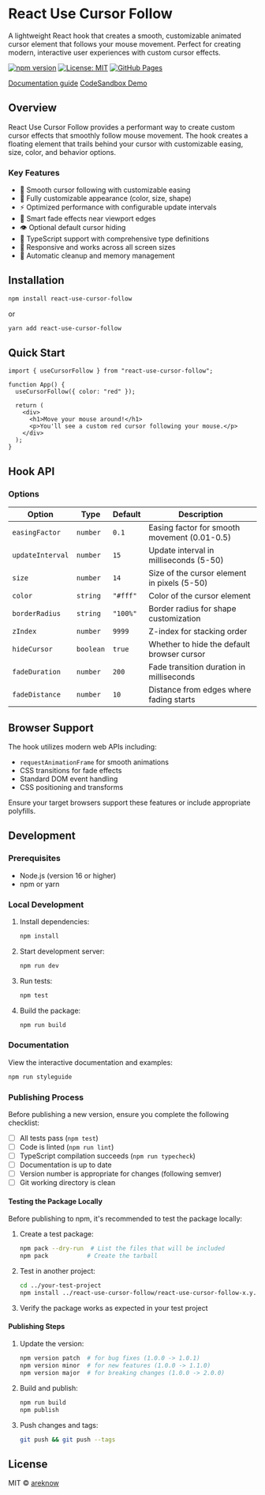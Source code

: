 # React Use Cursor Follow

A lightweight React hook that creates a smooth, customizable animated cursor element that follows your mouse movement. Perfect for creating modern, interactive user experiences with custom cursor effects.

[![npm version](https://img.shields.io/npm/v/react-use-cursor-follow.svg)](https://www.npmjs.com/package/react-use-cursor-follow)
[![License: MIT](https://img.shields.io/badge/License-MIT-yellow.svg)](https://opensource.org/licenses/MIT)
[![GitHub Pages](https://img.shields.io/badge/GitHub%20Pages-Documentation-blue)](https://areknow.github.io/react-use-cursor-follow/)

[Documentation guide](https://areknow.github.io/react-use-cursor-follow/)
[CodeSandbox Demo](https://codesandbox.io/p/sandbox/zxfz8h)

## Overview

React Use Cursor Follow provides a performant way to create custom cursor effects that smoothly follow mouse movement. The hook creates a floating element that trails behind your cursor with customizable easing, size, color, and behavior options.

### Key Features

- 🎯 Smooth cursor following with customizable easing
- 🎨 Fully customizable appearance (color, size, shape)
- ⚡ Optimized performance with configurable update intervals
- 🌅 Smart fade effects near viewport edges
- 👁️ Optional default cursor hiding
- 🔧 TypeScript support with comprehensive type definitions
- 📱 Responsive and works across all screen sizes
- 🎪 Automatic cleanup and memory management

## Installation

```bash
npm install react-use-cursor-follow
```

or

```bash
yarn add react-use-cursor-follow
```

## Quick Start

```tsx
import { useCursorFollow } from "react-use-cursor-follow";

function App() {
  useCursorFollow({ color: "red" });

  return (
    <div>
      <h1>Move your mouse around!</h1>
      <p>You'll see a custom red cursor following your mouse.</p>
    </div>
  );
}
```

## Hook API

### Options

| Option           | Type      | Default  | Description                                  |
| ---------------- | --------- | -------- | -------------------------------------------- |
| `easingFactor`   | `number`  | `0.1`    | Easing factor for smooth movement (0.01-0.5) |
| `updateInterval` | `number`  | `15`     | Update interval in milliseconds (5-50)       |
| `size`           | `number`  | `14`     | Size of the cursor element in pixels (5-50)  |
| `color`          | `string`  | `"#fff"` | Color of the cursor element                  |
| `borderRadius`   | `string`  | `"100%"` | Border radius for shape customization        |
| `zIndex`         | `number`  | `9999`   | Z-index for stacking order                   |
| `hideCursor`     | `boolean` | `true`   | Whether to hide the default browser cursor   |
| `fadeDuration`   | `number`  | `200`    | Fade transition duration in milliseconds     |
| `fadeDistance`   | `number`  | `10`     | Distance from edges where fading starts      |

## Browser Support

The hook utilizes modern web APIs including:

- `requestAnimationFrame` for smooth animations
- CSS transitions for fade effects
- Standard DOM event handling
- CSS positioning and transforms

Ensure your target browsers support these features or include appropriate polyfills.

## Development

### Prerequisites

- Node.js (version 16 or higher)
- npm or yarn

### Local Development

1. Install dependencies:

   ```bash
   npm install
   ```

2. Start development server:

   ```bash
   npm run dev
   ```

3. Run tests:

   ```bash
   npm test
   ```

4. Build the package:
   ```bash
   npm run build
   ```

### Documentation

View the interactive documentation and examples:

```bash
npm run styleguide
```

### Publishing Process

Before publishing a new version, ensure you complete the following checklist:

- [ ] All tests pass (`npm test`)
- [ ] Code is linted (`npm run lint`)
- [ ] TypeScript compilation succeeds (`npm run typecheck`)
- [ ] Documentation is up to date
- [ ] Version number is appropriate for changes (following semver)
- [ ] Git working directory is clean

#### Testing the Package Locally

Before publishing to npm, it's recommended to test the package locally:

1. Create a test package:

   ```bash
   npm pack --dry-run  # List the files that will be included
   npm pack           # Create the tarball
   ```

2. Test in another project:

   ```bash
   cd ../your-test-project
   npm install ../react-use-cursor-follow/react-use-cursor-follow-x.y.z.tgz
   ```

3. Verify the package works as expected in your test project

#### Publishing Steps

1. Update the version:

   ```bash
   npm version patch  # for bug fixes (1.0.0 -> 1.0.1)
   npm version minor  # for new features (1.0.0 -> 1.1.0)
   npm version major  # for breaking changes (1.0.0 -> 2.0.0)
   ```

2. Build and publish:

   ```bash
   npm run build
   npm publish
   ```

3. Push changes and tags:
   ```bash
   git push && git push --tags
   ```

## License

MIT © [areknow](https://github.com/areknow)
